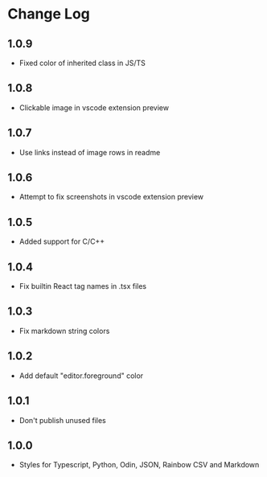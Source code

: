 # Change Log

## 1.0.9
- Fixed color of inherited class in JS/TS

## 1.0.8
- Clickable image in vscode extension preview

## 1.0.7
- Use links instead of image rows in readme

## 1.0.6
- Attempt to fix screenshots in vscode extension preview

## 1.0.5
- Added support for C/C++

## 1.0.4
- Fix builtin React tag names in .tsx files

## 1.0.3
- Fix markdown string colors

## 1.0.2
- Add default "editor.foreground" color

## 1.0.1
- Don't publish unused files

## 1.0.0
- Styles for Typescript, Python, Odin, JSON, Rainbow CSV and Markdown
